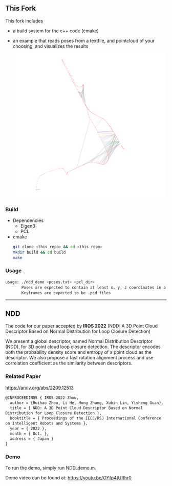 ## This Fork

This fork includes

* a build system for the c++ code (cmake)
* an example that reads poses from a textfile, and pointcloud of your choosing, and visualizes the results

  ![](./data/demo.png)

### Build 

* Dependencies
  * Eigen3
  * PCL
* cmake
  ```bash
  git clone <this repo> && cd <this repo>
  mkdir build && cd build
  make
  ```

### Usage

```bash
usage: ./ndd_demo <poses.txt> <pcl_dir>
       Poses are expected to contain at least x, y, z coordinates in a txt or csv file
       Keyframes are expected to be .pcd files
```

----------------------------------------------------------------------------------

## NDD

The code for our paper accepted by  **IROS 2022** (NDD: A 3D Point Cloud Descriptor Based on Normal Distribution for Loop Closure Detection)

We present a global descriptor, named Normal Distribution Descriptor (NDD), for 3D point cloud loop closure detection. The descriptor encodes both the probability density score and entropy of a point cloud as the descriptor. We also propose a fast rotation alignment process and use correlation coefficient as the similarity between descriptors. 
### Related Paper

https://arxiv.org/abs/2209.12513

```
@INPROCEEDINGS { IROS-2022-Zhou,
  author = {Ruihao Zhou, Li He, Hong Zhang, Xubin Lin, Yisheng Guan},
  title = { NDD: A 3D Point Cloud Descriptor Based on Normal Distribution for Loop Closure Detection },
  booktitle = { Proceedings of the IEEE/RSJ International Conference on Intelligent Robots and Systems },
  year = { 2022 },
  month = { Oct. },
  address = { Japan }
}
```

### Demo
To run the demo, simply run NDD_demo.m.

Demo video can be found at: https://youtu.be/OYfp4tURhr0


